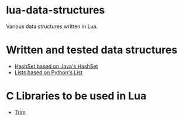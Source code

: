 # lua-data-structures

Various data structures written in Lua.

# Written and tested data structures

- [HashSet based on Java's HashSet](hashset/)
- [Lists based on Python's List](list/)

# C Libraries to be used in Lua

- [Trim](trim/)
